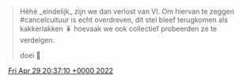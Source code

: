 > Hèhè \_eindelijk\_ zijn we dan verlost van VI\. Om hiervan te zeggen \#cancelcultuur is echt overdreven, dit stel bleef terugkomen als kakkerlakken 🪳 hoevaak we ook collectief probeerden ze te verdelgen\.   
>   
> doei 👋

<img src="../../media/tweet.ico" width="12" /> [Fri Apr 29 20:37:10 +0000 2022](https://twitter.com/DromerDenker/status/1520140153460822017)